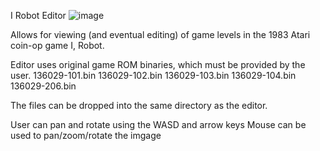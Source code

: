 I Robot Editor
![image](https://user-images.githubusercontent.com/64547232/80765782-dc015080-8b11-11ea-9554-15a7947d1f3e.png)

Allows for viewing (and eventual editing) of game levels in the 1983 Atari coin-op game I, Robot.

Editor uses original game ROM binaries, which must be provided by the user.
    136029-101.bin
    136029-102.bin
    136029-103.bin
    136029-104.bin
    136029-206.bin

The files can be dropped into the same directory as the editor.

User can pan and rotate using the WASD and arrow keys
Mouse can be used to pan/zoom/rotate the imgage
